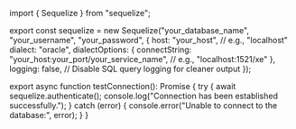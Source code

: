 import { Sequelize } from "sequelize";

export const sequelize = new Sequelize("your_database_name", "your_username", "your_password", {
  host: "your_host", // e.g., "localhost"
  dialect: "oracle",
  dialectOptions: {
    connectString: "your_host:your_port/your_service_name", // e.g., "localhost:1521/xe"
  },
  logging: false, // Disable SQL query logging for cleaner output
});

export async function testConnection(): Promise<void> {
  try {
    await sequelize.authenticate();
    console.log("Connection has been established successfully.");
  } catch (error) {
    console.error("Unable to connect to the database:", error);
  }
}